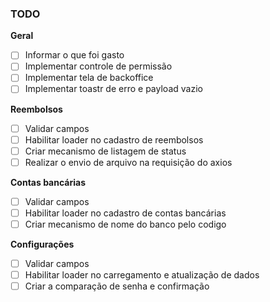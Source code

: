 ### TODO

 **Geral**
 
  - [ ] Informar o que foi gasto
  - [ ] Implementar controle de permissão
  - [ ] Implementar tela de backoffice
  - [ ] Implementar toastr de erro e payload vazio

 **Reembolsos**
 
  - [ ] Validar campos
  - [ ] Habilitar loader no cadastro de reembolsos
  - [ ] Criar mecanismo de listagem de status
  - [ ] Realizar o envio de arquivo na requisição do axios
 
 **Contas bancárias**
 
  - [ ] Validar campos
  - [ ] Habilitar loader no cadastro de contas bancárias
  - [ ] Criar mecanismo de nome do banco pelo codigo
 
  **Configurações**
  
  - [ ] Validar campos
  - [ ] Habilitar loader no carregamento e atualização de dados
  - [ ] Criar a comparação de senha e confirmação